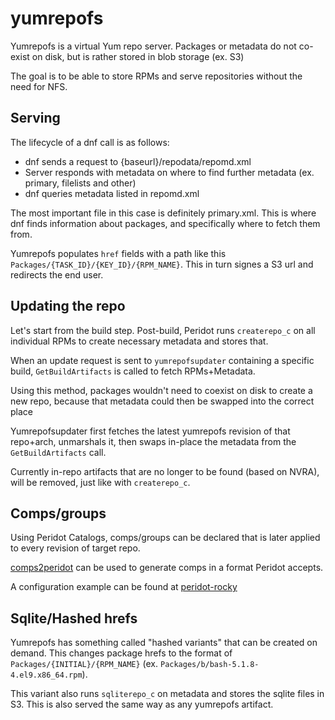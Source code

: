 # yumrepofs

Yumrepofs is a virtual Yum repo server. Packages or metadata do not co-exist on disk, but is rather stored in blob storage (ex. S3)

The goal is to be able to store RPMs and serve repositories without the need for NFS.

## Serving

The lifecycle of a dnf call is as follows:

* dnf sends a request to {baseurl}/repodata/repomd.xml
* Server responds with metadata on where to find further metadata (ex. primary, filelists and other)
* dnf queries metadata listed in repomd.xml

The most important file in this case is definitely primary.xml. This is where dnf finds information about packages, and specifically where to fetch them from.

Yumrepofs populates `href` fields with a path like this `Packages/{TASK_ID}/{KEY_ID}/{RPM_NAME}`. This in turn signes a S3 url and redirects the end user.

## Updating the repo

Let's start from the build step. Post-build, Peridot runs `createrepo_c` on all individual RPMs to create necessary metadata and stores that.

When an update request is sent to `yumrepofsupdater` containing a specific build, `GetBuildArtifacts` is called to fetch RPMs+Metadata.

Using this method, packages wouldn't need to coexist on disk to create a new repo, because that metadata could then be swapped into the correct place

Yumrepofsupdater first fetches the latest yumrepofs revision of that repo+arch, unmarshals it, then swaps in-place the metadata from the `GetBuildArtifacts` call.

Currently in-repo artifacts that are no longer to be found (based on NVRA), will be removed, just like with `createrepo_c`.

## Comps/groups

Using Peridot Catalogs, comps/groups can be declared that is later applied to every revision of target repo.

[comps2peridot](https://github.com/rocky-linux/peridot-releng/tree/main/comps2peridot) can be used to generate comps in a format Peridot accepts.

A configuration example can be found at [peridot-rocky](https://git.rockylinux.org/rocky/peridot-rocky/-/tree/r9)

## Sqlite/Hashed hrefs

Yumrepofs has something called "hashed variants" that can be created on demand. This changes package hrefs to the format of `Packages/{INITIAL}/{RPM_NAME}` (ex. `Packages/b/bash-5.1.8-4.el9.x86_64.rpm`).

This variant also runs `sqliterepo_c` on metadata and stores the sqlite files in S3. This is also served the same way as any yumrepofs artifact.
